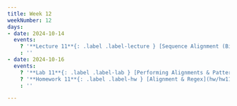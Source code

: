 ```yaml
---
title: Week 12
weekNumber: 12
days:
- date: 2024-10-14
  events:
    ? '**Lecture 11**{: .label .label-lecture } [Sequence Alignment (Bio.pairwise2) & Regular Expressions](lecture/lec11)'
    : ''
- date: 2024-10-16
  events:
    ? '**Lab 11**{: .label .label-lab } [Performing Alignments & Pattern Matching with Regex](lab/lab11)'
    ? '**Homework 11**{: .label .label-hw } [Alignment & Regex](hw/hw11) (due Oct 23)'
    : ''

---
```

